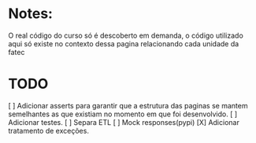 # Notes:
O real código do curso só é descoberto em demanda, o código utilizado aqui só existe no contexto dessa pagina relacionando cada unidade da fatec

# TODO
[ ] Adicionar asserts para garantir que a estrutura das paginas se mantem semelhantes as que existiam no momento em que foi desenvolvido.
[ ] Adicionar testes.
[ ] Separa ETL
[ ] Mock responses(pypi)
[X] Adicionar tratamento de exceções.